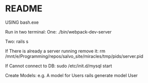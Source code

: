 # README

USING bash.exe

Run in two terminal:
One:
./bin/webpack-dev-server

Two:
rails s

If There is already a server running remove it:
rm /mnt/e/Programming/repos/salvo_site/miracles/tmp/pids/server.pid

If Cannot connect to DB:
sudo /etc/init.d/mysql start

Create Models:
e.g. A model for Users
rails generate model User